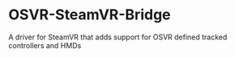 # OSVR-SteamVR-Bridge
A driver for SteamVR that adds support for OSVR defined tracked controllers and HMDs
